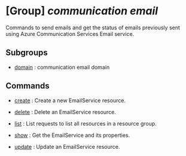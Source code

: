 # [Group] _communication email_

Commands to send emails and get the status of emails previously sent using Azure Communication Services Email service.

## Subgroups

- [domain](/Commands/communication/email/domain/readme.md)
: communication email domain

## Commands

- [create](/Commands/communication/email/_create.md)
: Create a new EmailService resource.

- [delete](/Commands/communication/email/_delete.md)
: Delete an EmailService resource.

- [list](/Commands/communication/email/_list.md)
: List requests to list all resources in a resource group.

- [show](/Commands/communication/email/_show.md)
: Get the EmailService and its properties.

- [update](/Commands/communication/email/_update.md)
: Update an EmailService resource.
